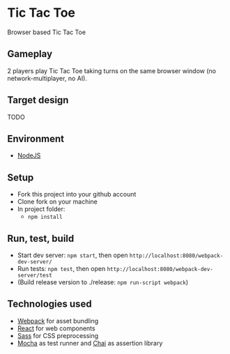 Tic Tac Toe
===========

Browser based Tic Tac Toe


Gameplay
--------

2 players play Tic Tac Toe taking turns on the same browser window (no network-multiplayer, no AI).


Target design
-------------

TODO

Environment
-----------

* [NodeJS](https://nodejs.org)


Setup
-----

* Fork this project into your github account
* Clone fork on your machine
* In project folder:
  * `npm install`


Run, test, build
----------------

* Start dev server: `npm start`, then open `http://localhost:8080/webpack-dev-server/`
* Run tests: `npm test`, then open `http://localhost:8080/webpack-dev-server/test`
* (Build release version to ./release: `npm run-script webpack`)

Technologies used
-----------------

* [Webpack](https://github.com/webpack/webpack) for asset bundling
* [React](https://facebook.github.io/react/) for web components
* [Sass](http://sass-lang.com/) for CSS preprocessing
* [Mocha](http://mochajs.org/) as test runner and [Chai](http://chaijs.com/) as assertion library
